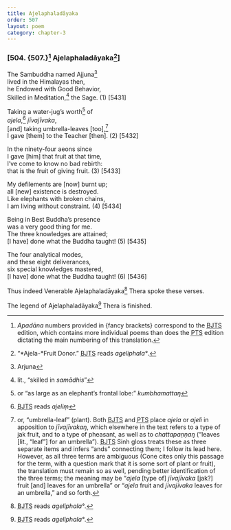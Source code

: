 ```yaml
---
title: Ajelaphaladāyaka
order: 507
layout: poem
category: chapter-3
---
```


### \[504. {507.}[^1] Ajelaphaladāyaka[^2]\]

The Sambuddha named Ajjuna[^3]  
lived in the Himalayas then,  
he Endowed with Good Behavior,  
Skilled in Meditation,[^4] the Sage. (1) \[5431\]

Taking a water-jug’s worth[^5] of  
*ajela*,[^6] *jīvajīvaka*,  
\[and\] taking umbrella-leaves \[too\],[^7]  
I gave \[them\] to the Teacher \[then\]. (2) \[5432\]

In the ninety-four aeons since  
I gave \[him\] that fruit at that time,  
I’ve come to know no bad rebirth:  
that is the fruit of giving fruit. (3) \[5433\]

My defilements are \[now\] burnt up;  
all \[new\] existence is destroyed.  
Like elephants with broken chains,  
I am living without constraint. (4) \[5434\]

Being in Best Buddha’s presence  
was a very good thing for me.  
The three knowledges are attained;  
\[I have\] done what the Buddha taught! (5) \[5435\]

The four analytical modes,  
and these eight deliverances,  
six special knowledges mastered,  
\[I have\] done what the Buddha taught! (6) \[5436\]

Thus indeed Venerable Ajelaphaladāyaka[^8] Thera spoke these verses.

The legend of Ajelaphaladāyaka[^9] Thera is finished.

[^1]: *Apadāna* numbers provided in {fancy brackets} correspond to the <abbr title="Buddha Jayanthi Tripitaka Series">BJTS</abbr> edition, which contains more individual poems than does the <abbr title="Pali Text Society">PTS</abbr> edition dictating the main numbering of this translation.

[^2]: “*Ajela-*Fruit Donor.” <abbr title="Buddha Jayanthi Tripitaka Series">BJTS</abbr> reads *ageliphala°*.

[^3]: Arjuna

[^4]: lit., “skilled in *samādhis*”

[^5]: or “as large as an elephant’s frontal lobe:” *kumbhamattaŋ*

[^6]: <abbr title="Buddha Jayanthi Tripitaka Series">BJTS</abbr> reads *ajeliṃ*

[^7]: or, “umbrella-leaf” (plant). Both <abbr title="Buddha Jayanthi Tripitaka Series">BJTS</abbr> and <abbr title="Pali Text Society">PTS</abbr> place *ajela* or *ajeli* in apposition to *jīvajīvakaŋ*, which elsewhere in the text refers to a type of jak fruit, and to a type of pheasant, as well as to *chattapaṇṇaŋ* (“leaves \[lit., “leaf”\] for an umbrella”). <abbr title="Buddha Jayanthi Tripitaka Series">BJTS</abbr> Sinh gloss treats these as three separate items and infers “ands” connecting them; I follow its lead here. However, as all three terms are ambiguous (Cone cites only this passage for the term, with a question mark that it is some sort of plant or fruit), the translation must remain so as well, pending better identification of the three terms; the meaning may be “*ajela* \[type of\] *jīvajīvaka* \[jak?\] fruit \[and\] leaves for an umbrella” or “*ajela* fruit and *jīvajīvaka* leaves for an umbrella,” and so forth.

[^8]: <abbr title="Buddha Jayanthi Tripitaka Series">BJTS</abbr> reads *ageliphala°*.

[^9]: <abbr title="Buddha Jayanthi Tripitaka Series">BJTS</abbr> reads *ageliphala°*.

